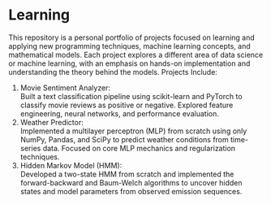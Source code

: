 # Learning
This repository is a personal portfolio of projects focused on learning and applying new programming techniques, machine learning concepts, and mathematical models. Each project explores a different area of data science or machine learning, with an emphasis on hands-on implementation and understanding the theory behind the models.
Projects Include:
1. Movie Sentiment Analyzer: <br>
    Built a text classification pipeline using scikit-learn and PyTorch to classify movie reviews as positive or negative. Explored feature engineering, neural networks, and performance evaluation.
2. Weather Predictor: <br>
    Implemented a multilayer perceptron (MLP) from scratch using only NumPy, Pandas, and SciPy to predict weather conditions from time-series data. Focused on core MLP mechanics and regularization techniques.
3. Hidden Markov Model (HMM): <br>
    Developed a two-state HMM from scratch and implemented the forward-backward and Baum-Welch algorithms to uncover hidden states and model parameters from observed emission sequences.